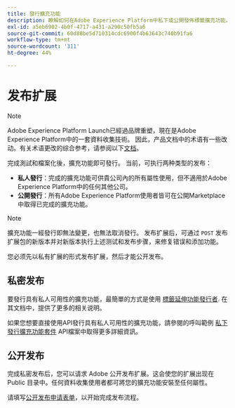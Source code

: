 ```yaml
---
title: 發行擴充功能
description: 瞭解如何在Adobe Experience Platform中私下或公開發佈標籤擴充功能。
exl-id: a5eb6902-4b0f-4717-a431-a290c50fb5a6
source-git-commit: 60d88be5d710314cdc6900f4b63643c740b91fa6
workflow-type: tm+mt
source-wordcount: '311'
ht-degree: 44%

---
```


# 发布扩展

>[!NOTE]
>
>Adobe Experience Platform Launch已經過品牌重塑，現在是Adobe Experience Platform中的一套資料收集技術。 因此，产品文档中的术语有一些改动。有关术语更改的综合参考，请参阅以下[文档](../../term-updates.md)。

完成測試和檔案化後，擴充功能即可發行。 当前，可执行两种类型的发布：

- **私人發行**：完成的擴充功能可供貴公司內的所有屬性使用，但不適用於Adobe Experience Platform中的任何其他公司。
- **公開發行**：所有Adobe Experience Platform使用者皆可在公開Marketplace中取得已完成的擴充功能。

>[!NOTE]
>
>擴充功能一經發行即無法變更，也無法取消發行。  发布扩展后，可通过 `POST` 发布扩展包的新版本并对新版本执行上述测试和发布步骤，来修复错误和添加功能。

您必须先以私有扩展的形式发布扩展，然后才能公开发布。

## 私密发布

要發行具有私人可用性的擴充功能，最簡單的方式是使用 [標籤延伸功能發行者](https://www.npmjs.com/package/@adobe/reactor-releaser). 在其文档中，提供了更多的相关说明。

如果您想要直接使用API發行具有私人可用性的擴充功能，請參閱的呼叫範例 [私下發行擴充功能套件](../../api/endpoints/extension-packages.md/#private-release) API檔案中取得更多詳細資訊。

## 公开发布

完成私密发布后，您可以请求 Adobe 公开发布扩展。这会使您的扩展出现在 Public 目录中。任何資料收集使用者都可將您的擴充功能安裝至任何屬性。

请填写[公开发布申请表单](https://www.feedbackprogram.adobe.com/c/r/DCExtensionReleaseRequest)，以开始完成发布流程。
